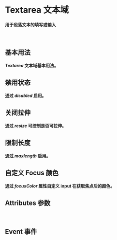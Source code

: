<script setup>
import demo1 from './demo1.vue'
import demo2 from './demo2.vue'
import demo3 from './demo3.vue'
import demo4 from './demo4.vue'
import demo5 from './demo5.vue'
import Attributes from './Attributes.vue'
import Event from './Events.vue'
import preview from '@/components/preview.vue'
</script>

# Textarea 文本域

#### 用于段落文本的填写或输入

<br/>

## 基本用法

#### _Textarea_ 文本域基本用法。

<div class="componetnsBox">
  <demo1/>
</div>
<preview compName="textarea" demoName="demo1"/>

## 禁用状态

#### 通过 _disabled_ 启用。

<div class="componetnsBox">
  <demo2/>
</div>
<preview compName="textarea" demoName="demo2"/>

## 关闭拉伸

#### 通过 _resize_ 可控制是否可拉伸。

<div class="componetnsBox">
  <demo5/>
</div>
<preview compName="textarea" demoName="demo5"/>

## 限制长度

#### 通过 _maxlength_ 启用。

<div class="componetnsBox">
  <demo3/>
</div>
<preview compName="textarea" demoName="demo3"/>

## 自定义 Focus 颜色

#### 通过 _focusColor_ 属性自定义 input 在获取焦点后的颜色。

<div class="componetnsBox">
  <demo4/>
</div>
<preview compName="textarea" demoName="demo4"/>

## Attributes 参数

<Attributes/>
<br/>

## Event 事件

<Event/>
<br/>
